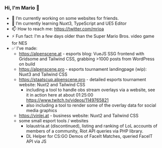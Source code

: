 ### Hi, I'm Mario 👋
- 🔭 I’m currently working on some websites for friends.
- 🌱 I’m currently learning Nuxt3, TypeScript and UE5 Editor
- 📫 How to reach me: https://twitter.com/mrioa
- ⚡ Fun fact: I'm a few days older than the Super Mario Bros. video game for NES
- ✅ I’ve made:
  - https://alpenscene.at - esports blog: VueJS SSG frontend with Gridsome and Tailwind CSS, grabbing >1000 posts from WordPress on build
  - https://alpenscene.pro - esports tournament landingpage (wip): Nuxt3 and Tailwind CSS
  - https://staatscup.alpenscene.pro - detailed esports tournament website: Nuxt2 and Tailwind CSS
    - including a tool to handle obs stream overlays via a website, see it in action here at about 01:25:00 https://www.twitch.tv/videos/1149765821
    - also including a tool to render some of the overlay data for social media graphics
  - https://vinlej.at - business website: Nuxt2 and Tailwind CSS
  - some small esport tools / websites
    - lolaustria.at (discontinued), listing and ranking of LoL accounts of members of a community, Riot API queries via PHP library.
    - DL Helper for CS:GO Demos of FaceIt Matches, queried FaceIT API via JS 
